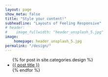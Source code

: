 ```yaml
---
layout: page
show_meta: false
title: "Style your content!"
subheadline: "Layouts of Feeling Responsive"
# header:
#    image_fullwidth: "header_unsplash_5.jpg"
image:
    homepage: header_unsplash_5.jpg
permalink: "/design/"
---
```

<ul>
    {% for post in site.categories.design %}
    <li><a href="{{ site.url }}{{ site.baseurl }}{{ post.url }}">{{ post.title }}</a></li>
    {% endfor %}
</ul>
